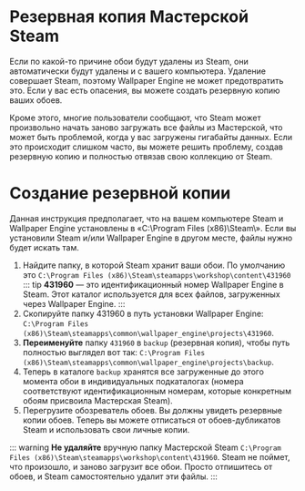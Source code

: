 # Резервная копия Мастерской Steam

Если по какой-то причине обои будут удалены из Steam, они автоматически будут удалены и с вашего компьютера. Удаление совершает Steam, поэтому Wallpaper Engine не может предотвратить это. Если у вас есть опасения, вы можете создать резервную копию ваших обоев.

Кроме этого, многие пользователи сообщают, что Steam может произвольно начать заново загружать все файлы из Мастерской, что может быть проблемой, когда у вас загружены гигабайты данных. Если это происходит слишком часто, вы можете решить проблему, создав резервную копию и полностью отвязав свою коллекцию от Steam.

# Создание резервной копии

Данная инструкция предполагает, что на вашем компьютере Steam и Wallpaper Engine установлены в «C:\Program Files (x86)\Steam\». Если вы установили Steam и/или Wallpaper Engine в другом месте, файлы нужно будет искать там.

1. Найдите папку, в которой Steam хранит ваши обои. По умолчанию это `C:\Program Files (x86)\Steam\steamapps\workshop\content\431960` ::: tip **431960** — это идентификационный номер Wallpaper Engine в Steam. Этот каталог используется для всех файлов, загруженных через Wallpaper Engine.
:::
2. Скопируйте папку 431960 в путь установки Wallpaper Engine: `C:\Program Files (x86)\Steam\steamapps\common\wallpaper_engine\projects\431960`.
3. **Переименуйте** папку `431960` в `backup` (резервная копия), чтобы путь полностью выглядел вот так: `C:\Program Files (x86)\Steam\steamapps\common\wallpaper_engine\projects\backup`.
4. Теперь в каталоге `backup` хранятся все загруженные до этого момента обои в индивидуальных подкаталогах (номера соответствуют идентификационным номерам, которые конкретным обоям присвоила Мастерская Steam).
5. Перегрузите обозреватель обоев. Вы должны увидеть резервные копии обоев. Теперь вы можете отписаться от обоев-дубликатов Steam и использовать свои личные копии.

::: warning
**Не удаляйте** вручную папку Мастерской Steam `C:\Program Files (x86)\Steam\steamapps\workshop\content\431960`. Steam не поймет, что произошло, и заново загрузит все обои. Просто отпишитесь от обоев, и Steam самостоятельно удалит эти файлы.
:::